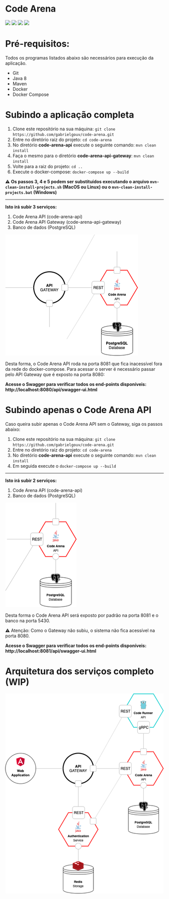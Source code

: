 # Code Arena

![](https://github.com/gabrielgouv/code-arena/workflows/Build%20all%20services/badge.svg) ![](https://github.com/gabrielgouv/code-arena/workflows/API%20Gateway/badge.svg) ![](https://github.com/gabrielgouv/code-arena/workflows/Code%20Arena%20API/badge.svg) ![](https://github.com/gabrielgouv/code-arena/workflows/Authentication%20Service/badge.svg)

# Pré-requisitos:

Todos os programas listados abaixo são necessários para execução da aplicação.

- Git
- Java 8
- Maven
- Docker
- Docker Compose

# Subindo a aplicação completa

1. Clone este repositório na sua máquina: `git clone https://github.com/gabrielgouv/code-arena.git`
2. Entre no diretório raiz do projeto: `cd code-arena`
3. No diretório **code-arena-api** execute o seguinte comando: `mvn clean install`
4. Faça o mesmo para o diretório **code-arena-api-gateway**: `mvn clean install`
5. Volte para a raiz do projeto: `cd ..`
6. Execute o docker-compose: `docker-compose up --build`

⚠️ **Os passos 3, 4 e 5 podem ser substituídos executando o arquivo `mvn-clean-install-projects.sh` (MacOS ou Linux) ou o `mvn-clean-install-projects.bat` (Windows)**

---------

**Isto irá subir 3 serviços:**
1. Code Arena API (code-arena-api)
2. Code Arena API Gateway (code-arena-api-gateway)
3. Banco de dados (PostgreSQL)

![Arquitetura 3 serviços](https://github.com/gabrielgouv/code-arena/blob/master/code-arena-docs/arch_v2_api_db_gateway.png?raw=true)


Desta forma, o Code Arena API roda na porta 8081 que fica inacessível fora da rede do docker-compose. Para acessar o server é necessário passar pelo API Gateway que é exposto na porta 8080:

**Acesse o Swagger para verificar todos os end-points disponíveis: http://localhost:8080/api/swagger-ui.html**

# Subindo apenas o Code Arena API

Caso queira subir apenas o Code Arena API sem o Gateway, siga os passos abaixo:

1. Clone este repositório na sua máquina: `git clone https://github.com/gabrielgouv/code-arena.git`
2. Entre no diretório raiz do projeto: `cd code-arena`
3. No diretório **code-arena-api** execute o seguinte comando: `mvn clean install`
4. Em seguida execute o `docker-compose up --build`

---------

**Isto irá subir 2 serviços:**
1. Code Arena API (code-arena-api)
2. Banco de dados (PostgreSQL)

![Arquitetura 2 serviços](https://github.com/gabrielgouv/code-arena/blob/master/code-arena-docs/arch_v2_api_db.png?raw=true)


Desta forma o Code Arena API será exposto por padrão na porta 8081 e o banco na porta 5430.

⚠️ Atenção: Como o Gateway não subiu, o sistema não fica acessível na porta 8080.

**Acesse o Swagger para verificar todos os end-points disponíveis: http://localhost:8081/api/swagger-ui.html**

# Arquitetura dos serviços completo (WIP)

![Arquitetura completa](https://github.com/gabrielgouv/code-arena/blob/master/code-arena-docs/arch_v2_full.png?raw=true)
